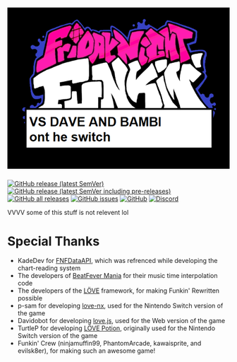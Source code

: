 # ![Logo](images/logo.png)
[![GitHub release (latest SemVer)](https://img.shields.io/github/v/release/mayo78/vsdave-switch?style=flat-square)](https://github.com/mayo78/vsdave-switch/releases/latest) [![GitHub release (latest SemVer including pre-releases)](https://img.shields.io/github/v/release/mayo78/vsdave-switch?include_prereleases&style=flat-square)](https://github.com/mayo78/vsdave-switch/releases) [![GitHub all releases](https://img.shields.io/github/downloads/mayo78/vsdave-switch/total?style=flat-square)](https://github.com/mayo78/vsdave-switch/releases) [![GitHub issues](https://img.shields.io/github/issues/mayo78/vsdave-switch?style=flat-square)](https://github.com/mayo78/vsdave-switch/issues) [![GitHub](https://img.shields.io/github/license/mayo78/vsdave-switch?style=flat-square)](https://github.com/mayo78/vsdave-switch/blob/main/LICENSE) [![Discord](https://img.shields.io/discord/852658576577003550?style=flat-square)](https://discord.gg/tQGzN2Wu48)

VVVV some of this stuff is not relevent lol
# Special Thanks
* KadeDev for [FNFDataAPI](https://github.com/KadeDev/FNFDataAPI), which was refrenced while developing the chart-reading system
* The developers of [BeatFever Mania](https://github.com/Sulunia/beatfever) for their music time interpolation code
* The developers of the [LÖVE](https://love2d.org/) framework, for making Funkin' Rewritten possible
* p-sam for developing [love-nx](https://github.com/retronx-team/love-nx), used for the Nintendo Switch version of the game
* Davidobot for developing [love.js](https://github.com/Davidobot/love.js), used for the Web version of the game
* TurtleP for developing [LÖVE Potion](https://github.com/lovebrew/LovePotion), originally used for the Nintendo Switch version of the game
* Funkin' Crew (ninjamuffin99, PhantomArcade, kawaisprite, and evilsk8er), for making such an awesome game!
